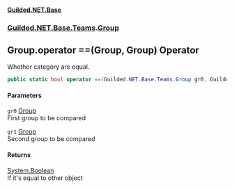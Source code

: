 #### [Guilded.NET.Base](Guilded_NET_Base.md 'Guilded.NET.Base')
### [Guilded.NET.Base.Teams](Guilded_NET_Base.md#Guilded_NET_Base_Teams 'Guilded.NET.Base.Teams').[Group](Group.md 'Guilded.NET.Base.Teams.Group')
## Group.operator ==(Group, Group) Operator
Whether category are equal.  
```csharp
public static bool operator ==(Guilded.NET.Base.Teams.Group gr0, Guilded.NET.Base.Teams.Group gr1);
```
#### Parameters
<a name='Guilded_NET_Base_Teams_Group_op_Equality(Guilded_NET_Base_Teams_Group_Guilded_NET_Base_Teams_Group)_gr0'></a>
`gr0` [Group](Group.md 'Guilded.NET.Base.Teams.Group')  
First group to be compared
  
<a name='Guilded_NET_Base_Teams_Group_op_Equality(Guilded_NET_Base_Teams_Group_Guilded_NET_Base_Teams_Group)_gr1'></a>
`gr1` [Group](Group.md 'Guilded.NET.Base.Teams.Group')  
Second group to be compared
  
#### Returns
[System.Boolean](https://docs.microsoft.com/en-us/dotnet/api/System.Boolean 'System.Boolean')  
If it's equal to other object
